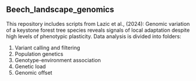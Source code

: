 ## Beech_landscape_genomics

This repository includes scripts from Lazic et al., (2024): Genomic variation of a keystone forest tree species reveals signals of local adaptation despite high levels of phenotypic plasticity.
Data analysis is divided into folders:
1. Variant calling and filtering
2. Population genetics
3. Genotype-environment association
4. Genetic load
5. Genomic offset

